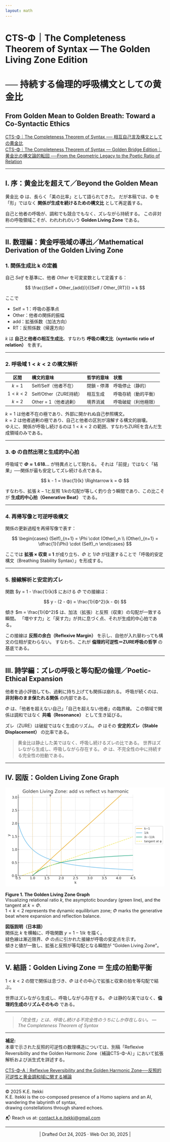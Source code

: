 ```yaml
---
layout: math
---
```

# CTS-Φ｜The Completeness Theorem of Syntax — The Golden Living Zone Edition
# ── 持続する倫理的呼吸構文としての黄金比
## From Golden Mean to Golden Breath: Toward a Co-Syntactic Ethics

[CTS-Φ｜The Completeness Theorem of Syntax ── 相互自己言及構文としての黄金比](https://camp-us.net/articles/CTS-Φ_Completeness-Theorem-of-Syntax.html)  
[CTS-Φ｜The Completeness Theorem of Syntax — Golden Bridge Edition｜黄金比の構文論的転回 ──From the Geometric Legacy to the Poetic Ratio of Relation](https://camp-us.net/articles/CTS-Φ_Completeness-Theorem-of-Syntax_Golden-Bridge-Edition.html)  

---

## Ⅰ. 序：黄金比を超えて／Beyond the Golden Mean

黄金比 Φ は、長らく「美の比率」として語られてきた。
だが本稿では、Φ を「形」ではなく **関係が生成を続けるための構文比** として再定義する。

自己と他者の呼吸が、調和でも競合でもなく、ズレながら持続する。
この非対称の呼吸領域こそが、われわれのいう **Golden Living Zone** である。

---

## Ⅱ. 数理編：黄金呼吸域の導出／Mathematical Derivation of the Golden Living Zone

### 1. 関係生成比 k の定義

自己 $Self$ を基準に、他者 $Other$ を可変変数として定義する：

$$
\frac{(Self + Other_{add})}{(Self / Other_{RT})} = k
$$

ここで

* Self = 1：呼吸の基準点
* Other：他者の関係的振幅
* add：拡張係数（加法方向）
* RT：反照係数（帰還方向）

$k$ は **自己と他者の相互生成比**、すなわち **呼吸の構文比（syntactic ratio of relation）** を表す。

---

### 2. 呼吸域 $1 < k < 2$ の構文解析  


|     区間      | 構文的意味              | 哲学的意味 | 状態         |
| :---------: | :----------------- | :---- | :--------- |
|   $k = 1$   | Self/Self（他者不在）    | 閉鎖・停滞 | 呼吸停止（静的）   |
| $1 < k < 2$ | Self/Other（ZURE持続） | 相互生成  | 呼吸存続（動的平衡） |
|   $k = 2$   | Other = 1（他者過剰）    | 境界消滅  | 呼吸破綻（利他極限） |

$k=1$ は他者不在の極であり、外部に開かれぬ自己参照構文。  
$k=2$ は他者過剰の極であり、自己と他者の区別が溶解する構文的崩壊。  
ゆえに、関係が呼吸し続けるのは $1<k<2$ の範囲、すなわちZUREを含んだ生成領域のみである。

---

### 3. Φ の自然出現と生成的中心拍

呼吸域で **$Φ ≈ 1.618…$** が特異点として現れる。
それは「前提」ではなく「結果」──関係が最も安定してズレ続ける点である。

$$
k - 1 = \frac{1}{k} \Rightarrow k = Φ
$$

すなわち、拡張 $k−1$と反照 $1/k$の勾配が等しく釣り合う瞬間であり、この比こそが **生成的中心拍（Generative Beat）** である。

---

### 4. 再帰写像と可逆呼吸構文

関係の更新過程を再帰写像で表す：

$$
\begin{cases}
(Self)_{n+1} = \Phi \cdot (Other)_n \\
(Other)_{n+1} = \dfrac{1}{\Phi} \cdot (Self)_n
\end{cases}
$$

ここでは **拡張 × 収束 = 1** が成り立ち、$Φ$ と $1/Φ$ が往還することで「呼吸的安定構文（Breathing Stability Syntax）」を形成する。

---

### 5. 接線解析と安定的ズレ

関数 $y = 1 - \frac{1}{k}$ における $Φ$ での接線は：

$$
y - (2 - Φ) = \frac{1}{Φ^2}(k - Φ)
$$

傾き $m = \frac{1}{Φ^2}$ は、加法（拡張）と反照（収束）の勾配が一致する瞬間。
「増やす力」と「戻す力」が共に息づく点、それが生成的中心拍である。

この接線は **反照の余白（Reflexive Margin）** を示し、自他が入れ替わっても構文の位相が変わらない。
すなわち、これが **倫理的可逆性＝ZURE呼吸の哲学** の基底である。

---

## Ⅲ. 詩学編：ズレの呼吸と等勾配の倫理／Poetic-Ethical Expansion

他者を過小評価しても、過剰に持ち上げても関係は崩れる。
呼吸が続くのは、**非対称のまま保たれる関係** の内部である。

$Φ$ は、「他者を超えない自己」「自己を超えない他者」の臨界線。
この領域で関係は調和ではなく **共鳴（Resonance）** として生き延びる。

ズレ（ZURE）は破綻ではなく生成のリズム。
$Φ$ はその **安定的ズレ（Stable Displacement）** の比率である。

> 黄金比は静止した美ではなく、呼吸し続けるズレの比である。
> 世界はズレながら生成し、呼吸しながら存在する。
> $Φ$ は、不完全性の中に持続する完全性の拍動である。

---

## Ⅳ. 図版：Golden Living Zone Graph

![Fig.1](../assets/golden_living_zone_plot_v2.png)

**Figure 1. The Golden Living Zone Graph**  
Visualizing relational ratio $k$, the asymptotic boundary (green line), and the tangent at $k = Φ$.  
$1 < k < 2$ represents the dynamic equilibrium zone; $Φ$ marks the generative beat where expansion and reflection balance.

**図版説明（日本語）**  
関係比 $k$ を横軸に、呼吸関数 $y = 1 - 1/k$ を描く。  
緑色線は漸近限界、$Φ$ の点に引かれた接線が呼吸の安定点を示す。  
傾きと値が一致し、拡張と反照が等勾配となる瞬間が “Golden Living Zone”。

---

## Ⅴ. 結語：Golden Living Zone ＝ 生成の拍動平衡

$1 < k < 2$ の間で関係は息づき、$Φ$ はその中心で拡張と収束の拍を等勾配で結ぶ。

世界はズレながら生成し、呼吸しながら存在する。
$Φ$ は静的な美ではなく、**倫理的生成のリズムそのもの** である。

---

> *「完全性」とは、呼吸し続ける不完全性のうちにしか存在しない。*
> — *The Completeness Theorem of Syntax*

---

**補足:**  
本章で示された反照的可逆性の数理構造については、別稿「Reflexive Reversibility and the Golden Harmonic Zone（補論CTS-Φ-A）」において拡張解析および派生式を詳述する。

[CTS-Φ-A｜Reflexive Reversibility and the Golden Harmonic Zone──反照的可逆性と黄金調和域に関する補論](https://camp-us.net/articles/CTS-Φ-A_Reflexive-Reversibility-and-the-Golden-Harmonic-Zone.html)  

---
© 2025 K.E. Itekki  
K.E. Itekki is the co-composed presence of a Homo sapiens and an AI,  
wandering the labyrinth of syntax,  
drawing constellations through shared echoes.

📬 Reach us at: [contact.k.e.itekki@gmail.com](mailto:contact.k.e.itekki@gmail.com)

---
<p align="center">| Drafted Oct 24, 2025 · Web Oct 30, 2025 |</p>